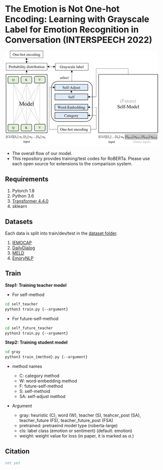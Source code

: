 # The Emotion is Not One-hot Encoding: Learning with Grayscale Label for Emotion Recognition in Conversation (INTERSPEECH 2022)
<img src="./image/model.png" width="800" />

- The overall flow of our model. 
- This repository provides training/test codes for RoBERTa. Please use each open source for extensions to the comparison system.

## Requirements
1. Pytorch 1.8
2. Python 3.6
3. [Transformer 4.4.0](https://github.com/huggingface/transformers)
4. sklearn

## Datasets
Each data is split into train/dev/test in the [dataset folder](https://github.com/rungjoo/Emotion_not_Binary/tree/master/dataset).
1. [IEMOCAP](https://sail.usc.edu/iemocap/iemocap_publication.htm)
2. [DailyDialog](http://yanran.li/dailydialog.html)
3. [MELD](https://github.com/declare-lab/MELD/)
4. [EmoryNLP](https://github.com/emorynlp/emotion-detection)

## Train
**Step1: Training teacher model**

- For self-method
```bash
cd self_teacher
python3 train.py {--argument}
```

- For future-self-method
```bash
cd self_future_teacher
python3 train.py {--argument}
```

**Step2: Training student model**
```bash
cd gray
python3 train_{method}.py {--argument}
```
- method names
    - C: category method
    - W: word-embedding method
    - F: future-self-method
    - S: self-methoid
    - SA: self-adjust method

- Argument
    - gray: heuristic (C), word (W), teacher (S), teahcer_post (SA), teacher_future (FS), teacher_future_post (FSA)
    - pretrained: pretraeind model type (roberta-large)
    - cls: label class (emotion or sentiment) (default: emotion)
    - weight: weight value for loss (in paper, it is marked as $\alpha$.)

## Citation

```bibtex
not yet
```